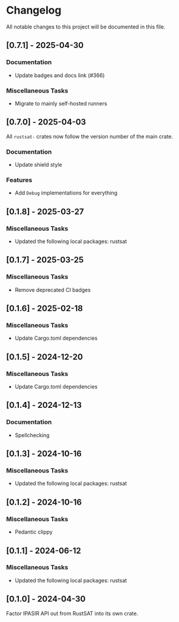 # Changelog

All notable changes to this project will be documented in this file.

## [0.7.1] - 2025-04-30

### Documentation

- Update badges and docs link (#366)

### Miscellaneous Tasks

- Migrate to mainly self-hosted runners

<!-- generated by git-cliff -->
## [0.7.0] - 2025-04-03

All `rustsat-` crates now follow the version number of the main crate.

### Documentation

- Update shield style

### Features

- Add `Debug` implementations for everything

<!-- generated by git-cliff -->
## [0.1.8] - 2025-03-27

### Miscellaneous Tasks

- Updated the following local packages: rustsat

<!-- generated by git-cliff -->
## [0.1.7] - 2025-03-25

### Miscellaneous Tasks

- Remove deprecated CI badges

<!-- generated by git-cliff -->
## [0.1.6] - 2025-02-18

### Miscellaneous Tasks

- Update Cargo.toml dependencies

<!-- generated by git-cliff -->
## [0.1.5] - 2024-12-20

### Miscellaneous Tasks

- Update Cargo.toml dependencies

<!-- generated by git-cliff -->
## [0.1.4] - 2024-12-13

### Documentation

- Spellchecking

<!-- generated by git-cliff -->
## [0.1.3] - 2024-10-16

### Miscellaneous Tasks

- Updated the following local packages: rustsat

<!-- generated by git-cliff -->
## [0.1.2] - 2024-10-16

### Miscellaneous Tasks

- Pedantic clippy

<!-- generated by git-cliff -->
## [0.1.1] - 2024-06-12

### Miscellaneous Tasks

- Updated the following local packages: rustsat

<!-- generated by git-cliff -->
## [0.1.0] - 2024-04-30

Factor IPASIR API out from RustSAT into its own crate.
